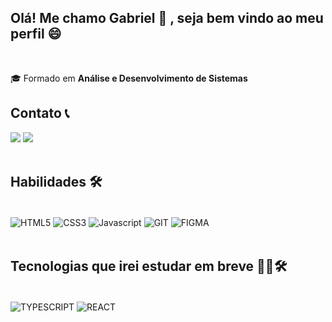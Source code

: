 ## Olá! Me chamo Gabriel 👋 , seja bem vindo ao meu perfil 😄
<br>
<p>🎓 Formado em <b>Análise e Desenvolvimento de Sistemas</b></p>

## Contato 📞

<div>
  <a href="https://www.linkedin.com/in/dev-gabriel-gomes/" target="_blank"><img src="https://img.shields.io/badge/-LinkedIn-%230077B5?style=for-the-badge&logo=linkedin&logoColor=white" target="_blank"></a> 
  <a href = "mailto:gabrieelgomes73@gmail.com"><img src="https://img.shields.io/badge/-Gmail-%23333?style=for-the-badge&logo=gmail&logoColor=white" target="_blank"></a>
</div>

<br>

## Habilidades 🛠️

<div style="display: inline_block"><br>
  <img align="center" alt="HTML5" src="https://img.shields.io/badge/HTML5-E34F26?style=for-the-badge&logo=html5&logoColor=white">
  <img align="center" alt="CSS3" src="https://img.shields.io/badge/CSS3-1572B6?style=for-the-badge&logo=css3&logoColor=white">
  <img align="center" alt="Javascript" src="https://img.shields.io/badge/JavaScript-F7DF1E?style=for-the-badge&logo=javascript&logoColor=black">
  <img align="center" alt="GIT" src="https://img.shields.io/badge/git-%23F05033.svg?style=for-the-badge&logo=git&logoColor=white">
  <img align="center" alt="FIGMA" src="https://img.shields.io/badge/figma-%23F24E1E.svg?style=for-the-badge&logo=figma&logoColor=white">
</div>
<br>

## Tecnologias que irei estudar em breve 👨‍💻🛠️

<div style="display: inline_block"><br>
  <img align="center" alt="TYPESCRIPT" src="https://img.shields.io/badge/typescript-%23007ACC.svg?style=for-the-badge&logo=typescript&logoColor=white">
  <img align="center" alt="REACT" src="https://img.shields.io/badge/react-%2320232a.svg?style=for-the-badge&logo=react&logoColor=%2361DAFB">
</div>



